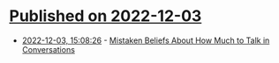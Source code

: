 # [Published on 2022-12-03](index.md)

* [2022-12-03, 15:08:26](https://news.ycombinator.com/item?id=33844010) - [Mistaken Beliefs About How Much to Talk in Conversations](https://journals.sagepub.com/doi/10.1177/01461672221104927)
